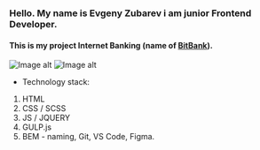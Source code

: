 ### Hello. My name is Evgeny Zubarev i am junior Frontend Developer. 

#### This is my project Internet Banking (name of [BitBank](https://eozubarev.github.io/Creating-a-Delivery-Site)).


![Image alt](https://github.com/eozubarev/pizzaTimes/raw/master/img/about/Desktop.jpg)
![Image alt](https://github.com/eozubarev/pizzaTimes/raw/master/img/about/Mobile.jpg)


* Technology stack:
 1. HTML
 1. CSS / SCSS
 1. JS / JQUERY
 1. GULP.js
 1. BEM - naming, Git, VS Code, Figma.